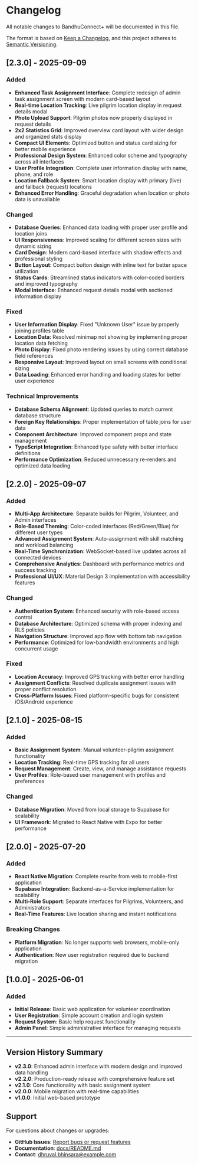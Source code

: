# Changelog

All notable changes to BandhuConnect+ will be documented in this file.

The format is based on [Keep a Changelog](https://keepachangelog.com/en/1.0.0/),
and this project adheres to [Semantic Versioning](https://semver.org/spec/v2.0.0.html).

## [2.3.0] - 2025-09-09

### Added

- **Enhanced Task Assignment Interface**: Complete redesign of admin task assignment screen with modern card-based layout
- **Real-time Location Tracking**: Live pilgrim location display in request details modal
- **Photo Upload Support**: Pilgrim photos now properly displayed in request details
- **2x2 Statistics Grid**: Improved overview card layout with wider design and organized stats display
- **Compact UI Elements**: Optimized button and status card sizing for better mobile experience
- **Professional Design System**: Enhanced color scheme and typography across all interfaces
- **User Profile Integration**: Complete user information display with name, phone, and role
- **Location Fallback System**: Smart location display with primary (live) and fallback (request) locations
- **Enhanced Error Handling**: Graceful degradation when location or photo data is unavailable

### Changed

- **Database Queries**: Enhanced data loading with proper user profile and location joins
- **UI Responsiveness**: Improved scaling for different screen sizes with dynamic sizing
- **Card Design**: Modern card-based interface with shadow effects and professional styling
- **Button Layout**: Compact button design with inline text for better space utilization
- **Status Cards**: Streamlined status indicators with color-coded borders and improved typography
- **Modal Interface**: Enhanced request details modal with sectioned information display

### Fixed

- **User Information Display**: Fixed "Unknown User" issue by properly joining profiles table
- **Location Data**: Resolved minimap not showing by implementing proper location data fetching
- **Photo Display**: Fixed photo rendering issues by using correct database field references
- **Responsive Layout**: Improved layout on small screens with conditional sizing
- **Data Loading**: Enhanced error handling and loading states for better user experience

### Technical Improvements

- **Database Schema Alignment**: Updated queries to match current database structure
- **Foreign Key Relationships**: Proper implementation of table joins for user data
- **Component Architecture**: Improved component props and state management
- **TypeScript Integration**: Enhanced type safety with better interface definitions
- **Performance Optimization**: Reduced unnecessary re-renders and optimized data loading

## [2.2.0] - 2025-09-07

### Added

- **Multi-App Architecture**: Separate builds for Pilgrim, Volunteer, and Admin interfaces
- **Role-Based Theming**: Color-coded interfaces (Red/Green/Blue) for different user types
- **Advanced Assignment System**: Auto-assignment with skill matching and workload balancing
- **Real-Time Synchronization**: WebSocket-based live updates across all connected devices
- **Comprehensive Analytics**: Dashboard with performance metrics and success tracking
- **Professional UI/UX**: Material Design 3 implementation with accessibility features

### Changed

- **Authentication System**: Enhanced security with role-based access control
- **Database Architecture**: Optimized schema with proper indexing and RLS policies
- **Navigation Structure**: Improved app flow with bottom tab navigation
- **Performance**: Optimized for low-bandwidth environments and high concurrent usage

### Fixed

- **Location Accuracy**: Improved GPS tracking with better error handling
- **Assignment Conflicts**: Resolved duplicate assignment issues with proper conflict resolution
- **Cross-Platform Issues**: Fixed platform-specific bugs for consistent iOS/Android experience

## [2.1.0] - 2025-08-15

### Added

- **Basic Assignment System**: Manual volunteer-pilgrim assignment functionality
- **Location Tracking**: Real-time GPS tracking for all users
- **Request Management**: Create, view, and manage assistance requests
- **User Profiles**: Role-based user management with profiles and preferences

### Changed

- **Database Migration**: Moved from local storage to Supabase for scalability
- **UI Framework**: Migrated to React Native with Expo for better performance

## [2.0.0] - 2025-07-20

### Added

- **React Native Migration**: Complete rewrite from web to mobile-first application
- **Supabase Integration**: Backend-as-a-Service implementation for scalability
- **Multi-Role Support**: Separate interfaces for Pilgrims, Volunteers, and Administrators
- **Real-Time Features**: Live location sharing and instant notifications

### Breaking Changes

- **Platform Migration**: No longer supports web browsers, mobile-only application
- **Authentication**: New user registration required due to backend migration

## [1.0.0] - 2025-06-01

### Added

- **Initial Release**: Basic web application for volunteer coordination
- **User Registration**: Simple account creation and login system
- **Request System**: Basic help request functionality
- **Admin Panel**: Simple administrative interface for managing requests

---

## Version History Summary

- **v2.3.0**: Enhanced admin interface with modern design and improved data handling
- **v2.2.0**: Production-ready release with comprehensive feature set
- **v2.1.0**: Core functionality with basic assignment system
- **v2.0.0**: Mobile migration with real-time capabilities
- **v1.0.0**: Initial web-based prototype

## Support

For questions about changes or upgrades:

- **GitHub Issues**: [Report bugs or request features](https://github.com/DhruvalBhinsara1/BandhuConnect_Plus/issues)
- **Documentation**: [docs/README.md](./docs/README.md)
- **Contact**: dhruval.bhinsara@example.com
